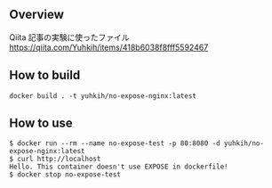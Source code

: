 ## Overview 
Qiita 記事の実験に使ったファイル
https://qiita.com/Yuhkih/items/418b6038f8fff5592467

## How to build
```
docker build . -t yuhkih/no-expose-nginx:latest 
```

## How to use
```
$ docker run --rm --name no-expose-test -p 80:8080 -d yuhkih/no-expose-nginx:latest
$ curl http://localhost 
Hello. This container doesn't use EXPOSE in dockerfile!
$ docker stop no-expose-test

```

